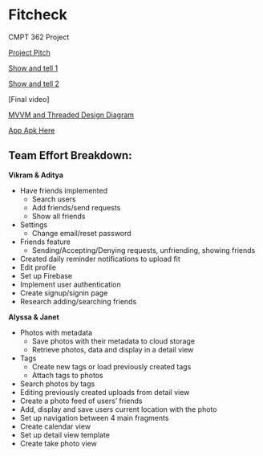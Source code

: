# Fitcheck
CMPT 362 Project

[Project Pitch](https://youtu.be/XdCp8GB9n8I)

[Show and tell 1](https://www.youtube.com/watch?v=zNpKqRXaSfw)

[Show and tell 2](https://youtu.be/dD9AO0fXf0w)

[Final video]

[MVVM and Threaded Design Diagram](https://docs.google.com/presentation/d/1-6kyfsQC4NY7-8-WJaZxz-Bdg3-TN0iA57hgYJaKqJY/edit?usp=sharing)

<a download="app-release.apk" href="/app-release.apk" title="App APK Here">App Apk Here
</a>

## Team Effort Breakdown:

**Vikram & Aditya**
- Have friends implemented 
  - Search users
  - Add friends/send requests
  - Show all friends
- Settings
  - Change email/reset password
- Friends feature
  -  Sending/Accepting/Denying requests, unfriending, showing friends
- Created daily reminder notifications to upload fit
- Edit profile
- Set up Firebase 
- Implement user authentication
- Create signup/signin page
- Research adding/searching friends


**Alyssa & Janet**
- Photos with metadata
  - Save photos with their metadata to cloud storage
  - Retrieve photos, data  and display in a detail view
- Tags
  - Create new tags or load previously created tags
  - Attach tags to photos
- Search photos by tags 
- Editing previously created uploads from detail view
- Create a photo feed of users’ friends
- Add, display and save users current location with the photo
- Set up navigation between 4 main fragments
- Create calendar view
- Set up detail view template
- Create take photo view



